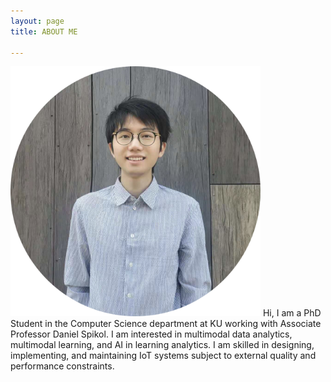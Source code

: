 ```yaml
---
layout: page
title: ABOUT ME

---
```


<img src="/assets/img/portrait.png" alt="portrait" width="400" class="center"/>  
Hi, I am a PhD Student in the Computer Science department at KU working with Associate Professor Daniel Spikol. I am interested in multimodal data analytics, multimodal learning, and AI in learning analytics. I am skilled in designing, implementing, and maintaining IoT systems subject to external quality and performance constraints. 
